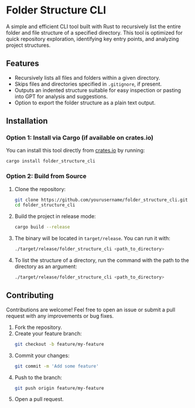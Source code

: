 # Folder Structure CLI

A simple and efficient CLI tool built with Rust to recursively list the entire folder and file structure of a specified directory. This tool is optimized for quick repository exploration, identifying key entry points, and analyzing project structures.

## Features

- Recursively lists all files and folders within a given directory.
- Skips files and directories specified in `.gitignore`, if present.
- Outputs an indented structure suitable for easy inspection or pasting into GPT for analysis and suggestions.
- Option to export the folder structure as a plain text output.

## Installation

### Option 1: Install via Cargo (if available on crates.io)

You can install this tool directly from [crates.io](https://crates.io/) by running:

```bash
cargo install folder_structure_cli
```
### Option 2: Build from Source

1. Clone the repository:
    ```bash
    git clone https://github.com/yourusername/folder_structure_cli.git
    cd folder_structure_cli
    ```

2. Build the project in release mode:
    ```bash
    cargo build --release
    ```

3. The binary will be located in `target/release`. You can run it with:
    ```bash
    ./target/release/folder_structure_cli <path_to_directory>
    ```

4. To list the structure of a directory, run the command with the path to the directory as an argument:
    ```bash
    ./target/release/folder_structure_cli <path_to_directory>
    ```

## Contributing

Contributions are welcome! Feel free to open an issue or submit a pull request with any improvements or bug fixes.

1. Fork the repository.
2. Create your feature branch:
    ```bash
    git checkout -b feature/my-feature
    ```
3. Commit your changes:
    ```bash
    git commit -m 'Add some feature'
    ```
4. Push to the branch:
    ```bash
    git push origin feature/my-feature
    ```
5. Open a pull request.
